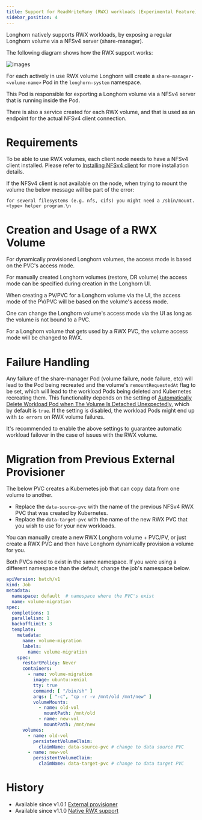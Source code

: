 ```yaml
---
title: Support for ReadWriteMany (RWX) workloads (Experimental Feature)
sidebar_position: 4
---
```


Longhorn natively supports RWX workloads, by exposing a regular Longhorn volume via a NFSv4 server (share-manager).

The following diagram shows how the RWX support works:

![images](/img/diagrams/rwx/rwx-native-architecture.png)

For each actively in use RWX volume Longhorn will create a `share-manager-<volume-name>` Pod in the `longhorn-system` namespace.

This Pod is responsible for exporting a Longhorn volume via a NFSv4 server that is running inside the Pod.

There is also a service created for each RWX volume, and that is used as an endpoint for the actual NFSv4 client connection.

# Requirements

To be able to use RWX volumes, each client node needs to have a NFSv4 client installed. Please refer to [Installing NFSv4 client](../../deploy/install/#installing-nfsv4-client) for more installation details.

If the NFSv4 client is not available on the node, when trying to mount the volume the below message will be part of the error:
```
for several filesystems (e.g. nfs, cifs) you might need a /sbin/mount.<type> helper program.\n
```

# Creation and Usage of a RWX Volume

For dynamically provisioned Longhorn volumes, the access mode is based on the PVC's access mode.

For manually created Longhorn volumes (restore, DR volume) the access mode can be specified during creation in the Longhorn UI.

When creating a PV/PVC for a Longhorn volume via the UI, the access mode of the PV/PVC will be based on the volume's access mode.

One can change the Longhorn volume's access mode via the UI as long as the volume is not bound to a PVC.

For a Longhorn volume that gets used by a RWX PVC, the volume access mode will be changed to RWX.

# Failure Handling

Any failure of the share-manager Pod (volume failure, node failure, etc) will lead to the Pod being recreated and the volume's `remountRequestedAt` flag to be set, which will lead to the workload Pods being deleted and Kubernetes
recreating them. This functionality depends on the setting of [Automatically Delete Workload Pod when The Volume Is Detached Unexpectedly,](../../references/settings#automatically-delete-workload-pod-when-the-volume-is-detached-unexpectedly)
which by default is `true`. If the setting is disabled, the workload Pods might end up with `io errors` on RWX volume failures.

It's recommended to enable the above settings to guarantee automatic workload failover in the case of issues with the RWX volume.

# Migration from Previous External Provisioner

The below PVC creates a Kubernetes job that can copy data from one volume to another.

- Replace the `data-source-pvc` with the name of the previous NFSv4 RWX PVC that was created by Kubernetes.
- Replace the `data-target-pvc` with the name of the new RWX PVC that you wish to use for your new workloads.

You can manually create a new RWX Longhorn volume + PVC/PV, or just create a RWX PVC and then have Longhorn dynamically provision a volume for you.

Both PVCs need to exist in the same namespace. If you were using a different namespace than the default, change the job's namespace below.

```yaml
apiVersion: batch/v1
kind: Job
metadata:
  namespace: default  # namespace where the PVC's exist
  name: volume-migration
spec:
  completions: 1
  parallelism: 1
  backoffLimit: 3
  template:
    metadata:
      name: volume-migration
      labels:
        name: volume-migration
    spec:
      restartPolicy: Never
      containers:
        - name: volume-migration
          image: ubuntu:xenial
          tty: true
          command: [ "/bin/sh" ]
          args: [ "-c", "cp -r -v /mnt/old /mnt/new" ]
          volumeMounts:
            - name: old-vol
              mountPath: /mnt/old
            - name: new-vol
              mountPath: /mnt/new
      volumes:
        - name: old-vol
          persistentVolumeClaim:
            claimName: data-source-pvc # change to data source PVC
        - name: new-vol
          persistentVolumeClaim:
            claimName: data-target-pvc # change to data target PVC
```


# History
* Available since v1.0.1 [External provisioner](https://github.com/Longhorn/Longhorn/issues/1183)
* Available since v1.1.0 [Native RWX support](https://github.com/Longhorn/Longhorn/issues/1470)
